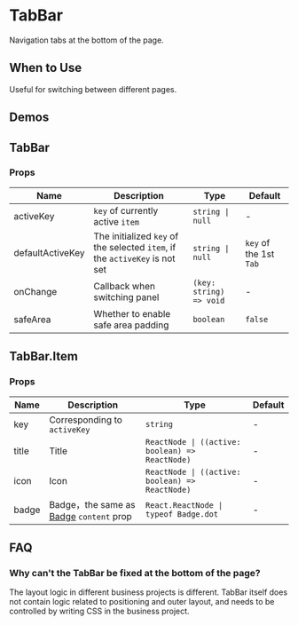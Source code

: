 # TabBar

Navigation tabs at the bottom of the page.

## When to Use

Useful for switching between different pages.

## Demos

<code src="./demos/demo1.tsx"></code>

<code src="./demos/demo2.tsx"></code>

## TabBar

### Props

| Name             | Description                                                                 | Type                    | Default                |
| ---------------- | --------------------------------------------------------------------------- | ----------------------- | ---------------------- |
| activeKey        | `key` of currently active `item`                                            | `string \| null`        | -                      |
| defaultActiveKey | The initialized `key` of the selected `item`, if the `activeKey` is not set | `string \| null`        | `key` of the 1st `Tab` |
| onChange         | Callback when switching panel                                               | `(key: string) => void` | -                      |
| safeArea         | Whether to enable safe area padding                                         | `boolean`               | `false`                |

## TabBar.Item

### Props

| Name  | Description                                        | Type                                            | Default |
| ----- | -------------------------------------------------- | ----------------------------------------------- | ------- |
| key   | Corresponding to `activeKey`                       | `string`                                        | -       |
| title | Title                                              | `ReactNode \| ((active: boolean) => ReactNode)` | -       |
| icon  | Icon                                               | `ReactNode \| ((active: boolean) => ReactNode)` | -       |
| badge | Badge，the same as [Badge](./badge) `content` prop | `React.ReactNode \| typeof Badge.dot`           | -       |

## FAQ

### Why can't the TabBar be fixed at the bottom of the page?

The layout logic in different business projects is different. TabBar itself does not contain logic related to positioning and outer layout, and needs to be controlled by writing CSS in the business project.
